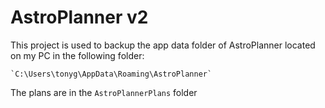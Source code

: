 # AstroPlanner v2

This project is used to backup the app data folder of AstroPlanner located on my
PC in the following folder:

    `C:\Users\tonyg\AppData\Roaming\AstroPlanner`

The plans are in the `AstroPlannerPlans` folder
